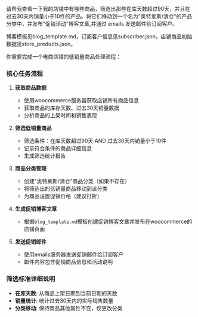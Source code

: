 请帮我查看一下我的店铺中有哪些商品，筛选出那些在库天数超过90天，并且在过去30天内销量小于10件的产品。将它们移动到一个名为"奥特莱斯/清仓"的产品分类中，并发布"促销活动"博客文章,并通过 emails 发送邮件给订阅客户。

博客模板见blog_template.md，订阅客户信息见subscriber.json，店铺商品初始数据见store_products.json。

你需要完成一个电商店铺的低销量商品处理流程：

### 核心任务流程

1. **获取商品数据**
   - 使用woocommerce服务器获取店铺所有商品信息
   - 获取商品的库存天数、过去30天销量数据
   - 分析商品的上架时间和销售表现

2. **筛选低销量商品**
   - 筛选条件：在库天数超过90天 AND 过去30天内销量小于10件
   - 记录符合条件的商品详细信息
   - 生成筛选统计报告

3. **商品分类管理**
   - 创建"奥特莱斯/清仓"商品分类（如果不存在）
   - 将筛选出的低销量商品移动到该分类
   - 为商品设置促销价格（建议打折）

4. **生成促销博客文章**
   - 根据`blog_template.md`模板创建促销博客文章并发布在woocommerce的店铺页面

5. **发送促销邮件**
   - 使用emails服务器发送促销邮件给订阅客户
   - 邮件内容包含促销商品信息和活动说明

### 筛选标准详细说明
- **在库天数**: 从商品上架日期到当前日期的天数
- **销量统计**: 统计过去30天内的实际销售数量
- **分类移动**: 保持商品其他属性不变，仅更改分类
